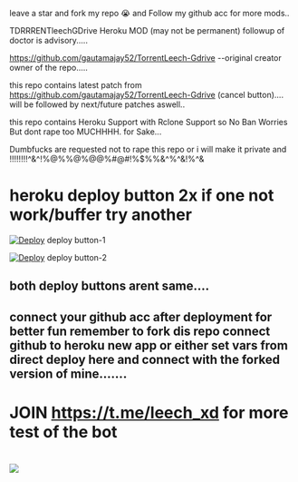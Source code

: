  leave a star and fork my repo 😭 and Follow my github acc for more mods..

 TDRRRENTleechGDrive Heroku MOD (may not be permanent) followup of doctor is advisory.....

 https://github.com/gautamajay52/TorrentLeech-Gdrive --original creator owner of the repo.....

 this repo contains latest patch from https://github.com/gautamajay52/TorrentLeech-Gdrive (cancel button).... will be followed by next/future patches aswell..

 this repo contains Heroku Support with Rclone Support so No Ban Worries But dont rape too MUCHHHH. for Sake...

 Dumbfucks are requested not to rape this repo or i will make it private and !!!!!!!!^&^!%@%%@%@@%#@#!%$%%&^%^&!%^&


# heroku deploy button 2x if one not work/buffer try another

[![Deploy](https://www.herokucdn.com/deploy/button.svg)](https://dashboard.heroku.com/new?template=https://github.com/MaxxRider/Leech-Pro) deploy button-1

[![Deploy](https://www.herokucdn.com/deploy/button.svg)](https://heroku.com/deploy) deploy button-2 

## both deploy buttons arent same....


## connect your github acc after deployment for better fun remember to fork dis repo connect github to heroku new app or either set vars from direct deploy here and connect with the forked version of mine.......



# JOIN  https://t.me/leech_xd for more test of the bot

# <a href="https://t.me/leech_XD"><img src="https://img.shields.io/badge/Join-Telegram%20Channel-red.svg?logo=Telegram"></a>









